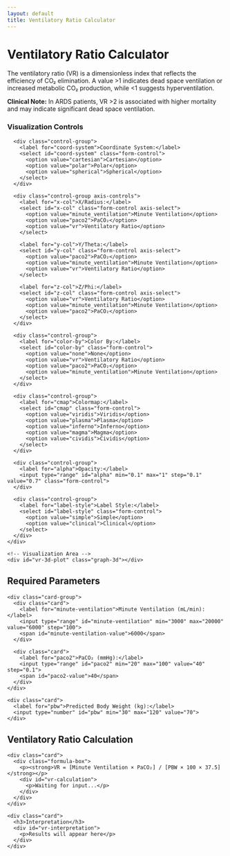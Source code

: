 ```yaml
---
layout: default
title: Ventilatory Ratio Calculator
---
```

<script id="MathJax-script" async src="https://cdn.jsdelivr.net/npm/mathjax@3/es5/tex-mml-chtml.js"></script>
<!-- Load Plotly library -->
<script src="https://cdn.plot.ly/plotly-2.24.1.min.js"></script>
<link rel="stylesheet" href="/info/_css/bigdata.css">

<div class="container">
  <div class="intro">
    <h1>Ventilatory Ratio Calculator</h1>
    <p>The ventilatory ratio (VR) is a dimensionless index that reflects the efficiency of CO₂ elimination. A value >1 indicates dead space ventilation or increased metabolic CO₂ production, while <1 suggests hyperventilation.</p>
    <p class="clinical-note"><strong>Clinical Note:</strong> In ARDS patients, VR >2 is associated with higher mortality and may indicate significant dead space ventilation.</p>
  </div>

  <div class="visualization-wrapper">
    <!-- Control Panel -->
    <div class="control-panel">
      <h3>Visualization Controls</h3>
      
      <div class="control-group">
        <label for="coord-system">Coordinate System:</label>
        <select id="coord-system" class="form-control">
          <option value="cartesian">Cartesian</option>
          <option value="polar">Polar</option>
          <option value="spherical">Spherical</option>
        </select>
      </div>

      <div class="control-group axis-controls">
        <label for="x-col">X/Radius:</label>
        <select id="x-col" class="form-control axis-select">
          <option value="minute_ventilation">Minute Ventilation</option>
          <option value="paco2">PaCO₂</option>
          <option value="vr">Ventilatory Ratio</option>
        </select>
        
        <label for="y-col">Y/Theta:</label>
        <select id="y-col" class="form-control axis-select">
          <option value="paco2">PaCO₂</option>
          <option value="minute_ventilation">Minute Ventilation</option>
          <option value="vr">Ventilatory Ratio</option>
        </select>
        
        <label for="z-col">Z/Phi:</label>
        <select id="z-col" class="form-control axis-select">
          <option value="vr">Ventilatory Ratio</option>
          <option value="minute_ventilation">Minute Ventilation</option>
          <option value="paco2">PaCO₂</option>
        </select>
      </div>

      <div class="control-group">
        <label for="color-by">Color By:</label>
        <select id="color-by" class="form-control">
          <option value="none">None</option>
          <option value="vr">Ventilatory Ratio</option>
          <option value="paco2">PaCO₂</option>
          <option value="minute_ventilation">Minute Ventilation</option>
        </select>
      </div>

      <div class="control-group">
        <label for="cmap">Colormap:</label>
        <select id="cmap" class="form-control">
          <option value="viridis">Viridis</option>
          <option value="plasma">Plasma</option>
          <option value="inferno">Inferno</option>
          <option value="magma">Magma</option>
          <option value="cividis">Cividis</option>
        </select>
      </div>

      <div class="control-group">
        <label for="alpha">Opacity:</label>
        <input type="range" id="alpha" min="0.1" max="1" step="0.1" value="0.7" class="form-control">
      </div>

      <div class="control-group">
        <label for="label-style">Label Style:</label>
        <select id="label-style" class="form-control">
          <option value="simple">Simple</option>
          <option value="clinical">Clinical</option>
        </select>
      </div>
    </div>

    <!-- Visualization Area -->
    <div id="vr-3d-plot" class="graph-3d"></div>
  </div>

  <div class="section">
    <h2>Required Parameters</h2>
    
    <div class="card-group">
      <div class="card">
        <label for="minute-ventilation">Minute Ventilation (mL/min):</label>
        <input type="range" id="minute-ventilation" min="3000" max="20000" value="6000" step="100">
        <span id="minute-ventilation-value">6000</span>
      </div>
      
      <div class="card">
        <label for="paco2">PaCO₂ (mmHg):</label>
        <input type="range" id="paco2" min="20" max="100" value="40" step="0.1">
        <span id="paco2-value">40</span>
      </div>
    </div>

    <div class="card">
      <label for="pbw">Predicted Body Weight (kg):</label>
      <input type="number" id="pbw" min="30" max="120" value="70">
    </div>
  </div>
 
  <div class="section">
    <h2>Ventilatory Ratio Calculation</h2>
    
    <div class="card">
      <div class="formula-box">
        <p><strong>VR = [Minute Ventilation × PaCO₂] / [PBW × 100 × 37.5]</strong></p>
        <div id="vr-calculation">
          <p>Waiting for input...</p>
        </div>
      </div>
    </div>

    <div class="card">
      <h3>Interpretation</h3>
      <div id="vr-interpretation">
        <p>Results will appear here</p>
      </div>
    </div>
  </div>
</div>

<script src="{{ '/info/js/plotly-visualizer-vr.js' | relative_url }}"></script>
